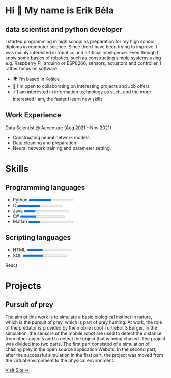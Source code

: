 Hi 👋 My name is Erik Béla
==========================

data scientist and python developer
-----------------------------------

I started programming in high school as preparation for my high school diploma in computer science. Since then I have been trying to improve. I was mainly interested in robotics and artificial intelligence. Even though I know some basics of robotics, such as constructing simple systems using e.g. Raspberry Pi, arduino or ESP8266, sensors, actuators and controller, I rather focus on software.

*   🌍  I'm based in Košice
*   🤝  I'm open to collaborating on Interesting projects and Job offers
*   ⚡  I am interested in information technology as such, and the more interested I am, the faster I learn new skills
  
Work Experience
----------------

Data Scientist @ Accenture (Aug 2021 - Nov 2021)
*  Constructing neural network models.
*  Data cleaning and preparation.
*  Neural network training and parameter setting.

Skills
=======

Programming languages
---------------------

* <label for="file">Python</label> <progress id="file" max="100" value="50"></progress><br>
* <label for="file">C</label> <progress id="file" max="100" value="50"></progress><br>
* <label for="file">Java</label> <progress id="file" max="100" value="25"></progress><br>
* <label for="file">C#</label> <progress id="file" max="100" value="35"></progress><br>
* <label for="file">Matlab</label> <progress id="file" max="100" value="25"></progress>

Scripting languages
-------------------

* <label for="file">HTML  </label> <progress id="file" max="100" value="35"></progress><br>
* <label for="file">SQL   </label> <progress id="file" max="100" value="45"></progress><br>


<span class="ml-2 text-sm font-medium">React</span><div class="h-5 w-full overflow-hidden rounded-full bg-neutral-300"><div class="h-full rounded-full bg-orange-400" style="width:90%"></div></div>

Projects
==========================

Pursuit of prey
----------------

The aim of this work is to simulate a basic biological instinct in nature, which is the pursuit of prey, which is part of prey hunting. At work, the role of the predator is provided by the mobile robot TurtleBot 3 Burger. In the simulation, the sensors of the mobile robot are used to detect the distance from other objects and to detect the object that is being chased. The project was divided into two parts. The first part consisted of a simulation of chasing prey in the open source application Webots. In the second part, after the successful simulation in the first part, the project was moved from the virtual environment to the physical environment.

<div class="work__links">
        <a href="#" class="link__text">
        Visit Site <span>&rarr;</span>
        </a> 
        <a href="https://sites.google.com/view/ismr-zadanie/domov" target="_blank">
        </a>
    </div>

